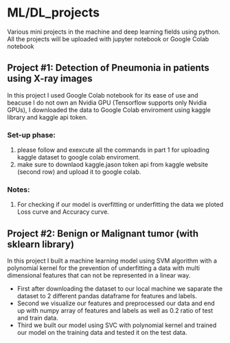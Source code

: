 # ML/DL_projects
Various mini projects in the machine and deep learning fields using python. 
All the projects will be uploaded with jupyter notebook or Google Colab notebook 

## Project #1: Detection of Pneumonia in patients using X-ray images
In this project I used Google Colab notebook for its ease of use and beacuse I do not own an Nvidia GPU (Tensorflow supports only Nvidia GPUs),
I downloaded the data to Google Colab enviroment using kaggle library and kaggle api token.
### Set-up phase:
1. please follow and exexcute all the commands in part 1 for uploading kaggle dataset to google colab enviroment.
2. make sure to downlaod kaggle.jason token api from kaggle website (second row) and upload it to google colab.
### Notes:
1. For checking if our model is overfitting or underfitting the data we ploted Loss curve and Accuracy curve.
## Project #2: Benign or Malignant tumor (with sklearn library)
In this project I built a machine learning model using SVM algorithm with a polynomial kernel for the prevention of underfitting a data with multi dimensional 
features that can not be represented in a linear way.
* First after downloading the dataset to our local machine we saparate the dataset to 2 different pandas dataframe for features and labels. 
* Second we visualize our features and preprocessed our data and end up with numpy array of features and labels as well as 0.2 ratio of test and train data.
* Third we built our model using SVC with polynomial kernel and trained our model on the training data and tested it on the test data.
